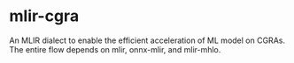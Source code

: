 # mlir-cgra
An MLIR dialect to enable the efficient acceleration of ML model on CGRAs. The entire flow depends on mlir, onnx-mlir, and mlir-mhlo.

